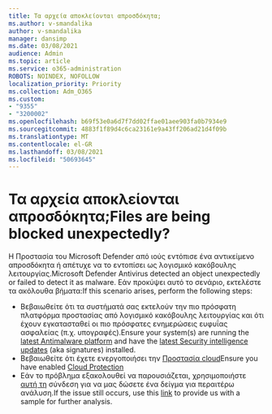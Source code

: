 ```yaml
---
title: Τα αρχεία αποκλείονται απροσδόκητα;
ms.author: v-smandalika
author: v-smandalika
manager: dansimp
ms.date: 03/08/2021
audience: Admin
ms.topic: article
ms.service: o365-administration
ROBOTS: NOINDEX, NOFOLLOW
localization_priority: Priority
ms.collection: Adm_O365
ms.custom:
- "9355"
- "3200002"
ms.openlocfilehash: b69f53e0a6d7f7dd02ffae01aee903fa0b7934e9
ms.sourcegitcommit: 4883f1f89d4c6ca23161e9a43ff206ad21d4f09b
ms.translationtype: MT
ms.contentlocale: el-GR
ms.lasthandoff: 03/08/2021
ms.locfileid: "50693645"
---
```

# <a name="files-are-being-blocked-unexpectedly"></a><span data-ttu-id="8a98d-102">Τα αρχεία αποκλείονται απροσδόκητα;</span><span class="sxs-lookup"><span data-stu-id="8a98d-102">Files are being blocked unexpectedly?</span></span>

<span data-ttu-id="8a98d-103">Η Προστασία του Microsoft Defender από ιούς εντόπισε ένα αντικείμενο απροσδόκητα ή απέτυχε να το εντοπίσει ως λογισμικό κακόβουλης λειτουργίας.</span><span class="sxs-lookup"><span data-stu-id="8a98d-103">Microsoft Defender Antivirus detected an object unexpectedly or failed to detect it as malware.</span></span> <span data-ttu-id="8a98d-104">Εάν προκύψει αυτό το σενάριο, εκτελέστε τα ακόλουθα βήματα:</span><span class="sxs-lookup"><span data-stu-id="8a98d-104">If this scenario arises, perform the following steps:</span></span>

- <span data-ttu-id="8a98d-105">Βεβαιωθείτε ότι τα συστήματά [](https://docs.microsoft.com/windows/security/threat-protection/microsoft-defender-antivirus/manage-updates-baselines-microsoft-defender-antivirus) σας εκτελούν την πιο πρόσφατη πλατφόρμα προστασίας από λογισμικό κακόβουλης λειτουργίας και ότι έχουν εγκατασταθεί οι πιο πρόσφατες ενημερώσεις ευφυΐας ασφαλείας [](https://www.microsoft.com/security/encyclopedia/adlpackages.aspx) (π.χ. υπογραφές).</span><span class="sxs-lookup"><span data-stu-id="8a98d-105">Ensure your system(s) are running the [latest Antimalware platform](https://docs.microsoft.com/windows/security/threat-protection/microsoft-defender-antivirus/manage-updates-baselines-microsoft-defender-antivirus) and have the [latest Security intelligence updates](https://www.microsoft.com/security/encyclopedia/adlpackages.aspx) (aka signatures) installed.</span></span>
- <span data-ttu-id="8a98d-106">Βεβαιωθείτε ότι έχετε ενεργοποιήσει την [Προστασία cloud](https://docs.microsoft.com/windows/security/threat-protection/microsoft-defender-antivirus/enable-cloud-protection-microsoft-defender-antivirus)</span><span class="sxs-lookup"><span data-stu-id="8a98d-106">Ensure you have enabled [Cloud Protection](https://docs.microsoft.com/windows/security/threat-protection/microsoft-defender-antivirus/enable-cloud-protection-microsoft-defender-antivirus)</span></span>
- <span data-ttu-id="8a98d-107">Εάν το πρόβλημα εξακολουθεί να παρουσιάζεται, χρησιμοποιήστε [αυτή τη](https://www.microsoft.com/wdsi/filesubmission) σύνδεση για να μας δώσετε ένα δείγμα για περαιτέρω ανάλυση.</span><span class="sxs-lookup"><span data-stu-id="8a98d-107">If the issue still occurs, use this [link](https://www.microsoft.com/wdsi/filesubmission) to provide us with a sample for further analysis.</span></span>
